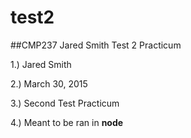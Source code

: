 # test2
##CMP237 Jared Smith Test 2 Practicum

1.) Jared Smith

2.) March 30, 2015

3.) Second Test Practicum

4.) Meant to be ran in __node__
